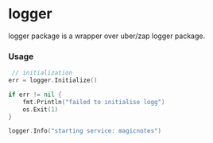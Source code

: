 # logger

logger package is a wrapper over uber/zap logger package.


### Usage

```go
 // initialization
err = logger.Initialize()

if err != nil {
	fmt.Println("failed to initialise logg")
	os.Exit(1)
}

logger.Info("starting service: magicnotes")
```